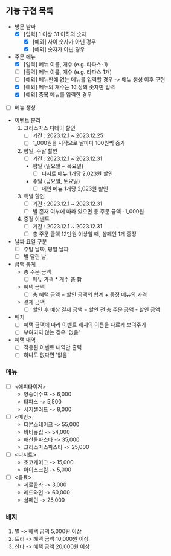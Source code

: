 ## 기능 구현 목록

- 방문 날짜 
  - [x] [입력] 1 이상 31 이하의 숫자
    - [x] [예외] 사이 숫자가 아닌 경우
    - [x] [예외] 숫자가 아닌 경우

- 주문 메뉴
  - [x] [입력] 메뉴 이름, 개수 (e.g. 타파스-1)
  - [ ] [출력] 메뉴 이름, 개수 (e.g. 타파스 1개)
  - [ ] [예외] 메뉴판에 없는 메뉴를 입력할 경우     -> 메뉴 생성 이후 구현
  - [x] [예외] 메뉴의 개수는 1이상의 숫자만 입력
  - [x] [예외] 중복 메뉴를 입력한 경우

- [ ] 메뉴 생성

- 이벤트 분리
  1. 크리스마스 디데이 할인
     - [ ] 기간 : 2023.12.1 ~ 2023.12.25
     - [ ] 1_000원을 시작으로 날마다 100원씩 증가
  2. 평일, 주말 할인
     - [ ] 기간 : 2023.12.1 ~ 2023.12.31
     - 평일 (일요일 ~ 목요일)
       - [ ] 디저트 메뉴 1개당 2,023원 할인
     - 주말 (금요일, 토요일)
       - [ ] 메인 메뉴 1개당 2,023원 할인
  3. 특별 할인
     - [ ] 기간 : 2023.12.1 ~ 2023.12.31
     - [ ] 별 존재 여부에 따라 있으면 총 주문 금액 -1_000원
  4. 증정 이벤트
     - [ ] 기간 : 2023.12.1 ~ 2023.12.31
     - [ ] 총 주문 금액 12만원 이상일 때, 샴페인 1개 증정

- 날짜 요일 구분
  - [ ] 주말 날짜, 평일 날짜
  - [ ] 별 달린 날

- 금액 통계
  - 총 주문 금액
    - [ ] 메뉴 가격 * 개수 총 합
  - 혜택 금액
    - [ ] 총 혜택 금액 = 할인 금액의 합계 + 증정 메뉴의 가격
  - 결제 금액
    - [ ] 할인 후 예상 결제 금액 = 할인 전 총 주문 금액 - 할인 금액

- 배지
  - [ ] 혜택 금액에 따라 이벤트 배지의 이름을 다르게 보여주기
  - [ ] 부여되지 않는 경우 '없음'

- 혜택 내역
  - [ ] 적용된 이벤트 내역만 출력
  - [ ] 하나도 없다면 '없음'

### 메뉴
  - [ ] <애피타이저>
    - 양송이수프 -> 6,000
    - 타파스    -> 5,500
    - 시저샐러드 -> 8,000
  - [ ] <메인>
    - 티본스테이크 -> 55,000
    - 바비큐립    -> 54,000
    - 해산물파스타 -> 35,000
    - 크리스마스파스타 -> 25,000
  - [ ] <디저트>
    - 초코케이크 -> 15,000
    - 아이스크림 -> 5,000
  - [ ] <음료>
    - 제로콜라 -> 3,000
    - 레드와인 -> 60,000
    - 샴페인 -> 25,000

### 배지
1. 별    -> 혜택 금액 5,000원 이상
2. 트리   -> 혜택 금액 10,000원 이상 
3. 산타   -> 혜택 금액 20,000원 이상